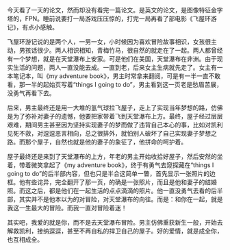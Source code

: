 今天看了一天的论文，然而却没有看完一篇论文。是英文的论文，是图像特征金字塔的，FPN。睡前说要打一局游戏压压惊的，打完一局再看了部电影《飞屋环游记》，有点小感触。

飞屋环游记说的是两个人，一男一女，小时候因为喜欢冒险故事相识，女孩很主动，男孩话很少。两人相识相知，青梅竹马，很自然的就走在了一起。两人都曾经有一个梦想，就是在天堂瀑布上安家。可是他们在美国，天堂瀑布在非洲。由于现实生活的问题，两人一直没能去成。一直到老，后来女主生病就先走了。女主有一本笔记本，叫《my adventure book》，男主时常拿来翻阅，可是有一半一直不敢看，那一半的起始页写着“things I going to do”，男主看到这一页老是愁眉苦展，没勇气再看下去。

后来，男主最终还是用一大堆的氢气球拉飞屋子，走上了实现当年梦想的路，仿佛是为了弥补对妻子的遗憾，他要把家带着飞到天堂瀑布上方。最终，屋子经过层层艰难，期间男主甚至因为坚持实现妻子的梦而做了违背自己本心的事，比如对凯利见死不救，对逗逗恶言相向，总之很排外，就怕别人破坏了自己实现妻子梦想之路。而那个屋子，自然也就是他的妻子的象征了，他拼命的呵护着。

屋子最终还是来到了天堂瀑布的上方，年老的男主开始收拾好屋子，然后安然的坐着，带着微笑拿起了《my adventure book》，终于有勇气去窥探藏在“things I going to do”的后半部内容，但也只是半合这简单一瞥，首先显示一张照片的边框。他有些诧异，完全翻开了那一页，的确是一张照片，而且是他和妻子的结婚照。而这之后，都是他们在一起生活的点点滴滴的照片。他一直没勇气去看的后半部，其实并不是他本以为的对冒险，对天堂瀑布的向往。而是：和你在一起，就是我这一生最大的冒险。而我一直对冒险着迷！

其实吧，我爱的就是你，而不是去天堂瀑布冒险。男主仿佛重获新生一般，开始去解救凯利，接纳逗逗，甚至不再自私的捍卫自己的屋子。好的爱情，就是成全你，也互相成全。